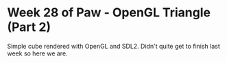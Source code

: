 # Week 28 of Paw - OpenGL Triangle (Part 2)

Simple cube rendered with OpenGL and SDL2. Didn't quite get to finish last week so here we are.
